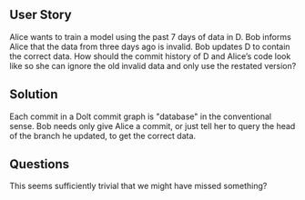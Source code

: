 ## User Story
Alice wants to train a model using the past 7 days of data in D. Bob informs Alice that the data from three days ago is invalid. Bob updates D to contain the correct data. How should the commit history of D and Alice’s code look like so she can ignore the old invalid data and only use the restated version?

## Solution
Each commit in a Dolt commit graph is "database" in the conventional sense. Bob needs only give Alice a commit, or just tell her to query the head of the branch he updated, to get the correct data.

## Questions
This seems sufficiently trivial that we might have missed something?